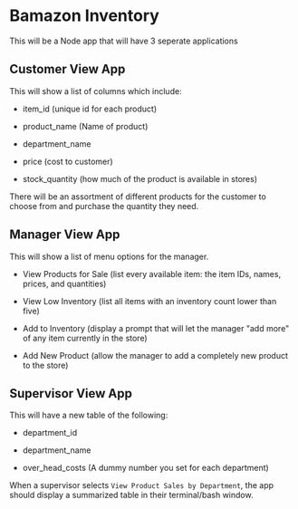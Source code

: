 # Bamazon Inventory

This will be a Node app that will have 3 seperate applications

## Customer View App

This will show a list of columns which include:

   * item_id (unique id for each product)

   * product_name (Name of product)

   * department_name

   * price (cost to customer)

   * stock_quantity (how much of the product is available in stores)

There will be an assortment of different products for the customer to choose from and purchase the quantity they need.

## Manager View App

This will show a list of menu options for the manager.

  * View Products for Sale (list every available item: the item IDs, names, prices, and quantities)
    
  * View Low Inventory (list all items with an inventory count lower than five)
    
  * Add to Inventory (display a prompt that will let the manager "add more" of any item currently in the store)
    
  * Add New Product (allow the manager to add a completely new product to the store)

## Supervisor View App

This will have a new table of the following:

   * department_id

   * department_name

   * over_head_costs (A dummy number you set for each department)

When a supervisor selects `View Product Sales by Department`, the app should display a summarized table in their terminal/bash window.

